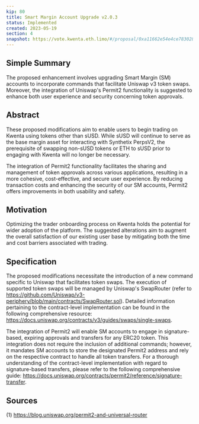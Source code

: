 ```yaml
---
kip: 80
title: Smart Margin Account Upgrade v2.0.3
status: Implemented
created: 2023-05-19
section: 4
snapshot: https://vote.kwenta.eth.limo/#/proposal/0xa11662e54e4ce783028f1495ca9433170c9055d3fd763401304bb1858f532772
---
```


## Simple Summary

The proposed enhancement involves upgrading Smart Margin (SM) accounts to incorporate commands that facilitate Uniswap v3 token swaps. Moreover, the integration of Uniswap's Permit2 functionality is suggested to enhance both user experience and security concerning token approvals.

## Abstract

These proposed modifications aim to enable users to begin trading on Kwenta using tokens other than sUSD. While sUSD will continue to serve as the base margin asset for interacting with Synthetix PerpsV2, the prerequisite of swapping non-sUSD tokens or ETH to sUSD prior to engaging with Kwenta will no longer be necessary.

The integration of Permit2 functionality facilitates the sharing and management of token approvals across various applications, resulting in a more cohesive, cost-effective, and secure user experience. By reducing transaction costs and enhancing the security of our SM accounts, Permit2 offers improvements in both usability and safety.

## Motivation

Optimizing the trader onboarding process on Kwenta holds the potential for wider adoption of the platform. The suggested alterations aim to augment the overall satisfaction of our existing user base by mitigating both the time and cost barriers associated with trading.

## Specification

The proposed modifications necessitate the introduction of a new command specific to Uniswap that facilitates token swaps. The execution of supported token swaps will be managed by Uniswap's SwapRouter (refer to https://github.com/Uniswap/v3-periphery/blob/main/contracts/SwapRouter.sol). Detailed information pertaining to the contract-level implementation can be found in the following comprehensive resource: https://docs.uniswap.org/contracts/v3/guides/swaps/single-swaps.

The integration of Permit2 will enable SM accounts to engage in signature-based, expiring approvals and transfers for any ERC20 token. This integration does not require the inclusion of additional commands; however, it mandates SM accounts to store the designated Permit2 address and rely on the respective contract to handle all token transfers. For a thorough understanding of the contract-level implementation with regard to signature-based transfers, please refer to the following comprehensive guide: https://docs.uniswap.org/contracts/permit2/reference/signature-transfer.

## Sources

(1) https://blog.uniswap.org/permit2-and-universal-router
